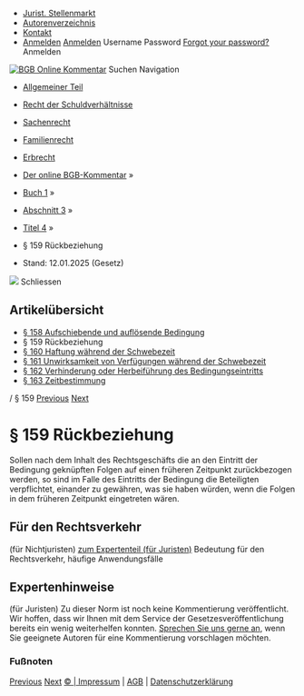   * [Jurist. Stellenmarkt](https://bgb.kommentar.de/Buch-1/Abschnitt-3/Titel-4/</job-board> "Jurist. Stellenmarkt")
  * [Autorenverzeichnis](https://bgb.kommentar.de/Buch-1/Abschnitt-3/Titel-4/</Autorenverzeichnis> "Autorenverzeichnis")
  * [Kontakt](https://bgb.kommentar.de/Buch-1/Abschnitt-3/Titel-4/</Kontakt>)
  * [Anmelden](https://bgb.kommentar.de/Buch-1/Abschnitt-3/Titel-4/<#login> "show login form") [Anmelden](https://bgb.kommentar.de/Buch-1/Abschnitt-3/Titel-4/<#> "hide login form") Username Password
[Forgot your password?](https://bgb.kommentar.de/Buch-1/Abschnitt-3/Titel-4/</user/forgotpassword>) Anmelden 


[![BGB Online Kommentar](https://bgb.kommentar.de/extension/bgb/design/bgb/images/logo.png)](https://bgb.kommentar.de/Buch-1/Abschnitt-3/Titel-4/</> "BGB Online Kommentar")
Suchen
Navigation
  * [Allgemeiner Teil](https://bgb.kommentar.de/Buch-1/Abschnitt-3/Titel-4/</Buch-1>)
  * [Recht der Schuldverhältnisse](https://bgb.kommentar.de/Buch-1/Abschnitt-3/Titel-4/</Buch-2>)
  * [Sachenrecht](https://bgb.kommentar.de/Buch-1/Abschnitt-3/Titel-4/</Buch-3>)
  * [Familienrecht](https://bgb.kommentar.de/Buch-1/Abschnitt-3/Titel-4/</Buch-4>)
  * [Erbrecht](https://bgb.kommentar.de/Buch-1/Abschnitt-3/Titel-4/</Buch-5>)


  * [Der online BGB-Kommentar](https://bgb.kommentar.de/Buch-1/Abschnitt-3/Titel-4/</>) »
  * [Buch 1](https://bgb.kommentar.de/Buch-1/Abschnitt-3/Titel-4/</Buch-1>) »
  * [Abschnitt 3](https://bgb.kommentar.de/Buch-1/Abschnitt-3/Titel-4/</Buch-1/Abschnitt-3>) »
  * [Titel 4](https://bgb.kommentar.de/Buch-1/Abschnitt-3/Titel-4/</Buch-1/Abschnitt-3/Titel-4>) »
  * § 159 Rückbeziehung 
  * Stand: 12.01.2025 (Gesetz) 


![](https://vg01.met.vgwort.de/na/1c9909529ead4f509072c06d9081a7d5)
Schliessen 
## Artikelübersicht
  * [ § 158 Aufschiebende und auflösende Bedingung ](https://bgb.kommentar.de/Buch-1/Abschnitt-3/Titel-4/</Buch-1/Abschnitt-3/Titel-4/Aufschiebende-und-aufloesende-Bedingung>)
  * § 159 Rückbeziehung 
  * [ § 160 Haftung während der Schwebezeit ](https://bgb.kommentar.de/Buch-1/Abschnitt-3/Titel-4/</Buch-1/Abschnitt-3/Titel-4/Haftung-waehrend-der-Schwebezeit>)
  * [ § 161 Unwirksamkeit von Verfügungen während der Schwebezeit ](https://bgb.kommentar.de/Buch-1/Abschnitt-3/Titel-4/</Buch-1/Abschnitt-3/Titel-4/Unwirksamkeit-von-Verfuegungen-waehrend-der-Schwebezeit>)
  * [ § 162 Verhinderung oder Herbeiführung des Bedingungseintritts ](https://bgb.kommentar.de/Buch-1/Abschnitt-3/Titel-4/</Buch-1/Abschnitt-3/Titel-4/Verhinderung-oder-Herbeifuehrung-des-Bedingungseintritts>)
  * [ § 163 Zeitbestimmung ](https://bgb.kommentar.de/Buch-1/Abschnitt-3/Titel-4/</Buch-1/Abschnitt-3/Titel-4/Zeitbestimmung>)


/ § 159 
[Previous](https://bgb.kommentar.de/Buch-1/Abschnitt-3/Titel-4/</Buch-1/Abschnitt-3/Titel-4/Aufschiebende-und-aufloesende-Bedingung> "§ 158 Aufschiebende und auflösende Bedingung") [Next](https://bgb.kommentar.de/Buch-1/Abschnitt-3/Titel-4/</Buch-1/Abschnitt-3/Titel-4/Haftung-waehrend-der-Schwebezeit> "§ 160 Haftung während der Schwebezeit")
# § 159 Rückbeziehung
Sollen nach dem Inhalt des Rechtsgeschäfts die an den Eintritt der Bedingung geknüpften Folgen auf einen früheren Zeitpunkt zurückbezogen werden, so sind im Falle des Eintritts der Bedingung die Beteiligten verpflichtet, einander zu gewähren, was sie haben würden, wenn die Folgen in dem früheren Zeitpunkt eingetreten wären.
## Für den Rechtsverkehr 
(für Nichtjuristen)
[zum Expertenteil (für Juristen)](https://bgb.kommentar.de/Buch-1/Abschnitt-3/Titel-4/<#expertenhinweise>)
Bedeutung für den Rechtsverkehr, häufige Anwendungsfälle
## Expertenhinweise
(für Juristen)
Zu dieser Norm ist noch keine Kommentierung veröffentlicht. Wir hoffen, dass wir Ihnen mit dem Service der Gesetzesveröffentlichung bereits ein wenig weiterhelfen konnten. [Sprechen Sie uns gerne an](https://bgb.kommentar.de/Buch-1/Abschnitt-3/Titel-4/</Kontakt>), wenn Sie geeignete Autoren für eine Kommentierung vorschlagen möchten. 
### Fußnoten
[Previous](https://bgb.kommentar.de/Buch-1/Abschnitt-3/Titel-4/</Buch-1/Abschnitt-3/Titel-4/Aufschiebende-und-aufloesende-Bedingung> "§ 158 Aufschiebende und auflösende Bedingung") [Next](https://bgb.kommentar.de/Buch-1/Abschnitt-3/Titel-4/</Buch-1/Abschnitt-3/Titel-4/Haftung-waehrend-der-Schwebezeit> "§ 160 Haftung während der Schwebezeit")
[© | Impressum](https://bgb.kommentar.de/Buch-1/Abschnitt-3/Titel-4/</Kontakt>) | [AGB](https://bgb.kommentar.de/Buch-1/Abschnitt-3/Titel-4/</AGB>) | [Datenschutzerklärung](https://bgb.kommentar.de/Buch-1/Abschnitt-3/Titel-4/</Datenschutzerklaerung-fuer-Leser>)

